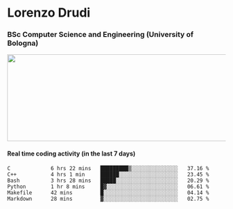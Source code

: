 # Lorenzo Drudi
### BSc Computer Science and Engineering (University of Bologna)

<img src="https://github-readme-stats-lorenzodrudi.vercel.app//api?username=LorenzoDrudi&count_private=true&show_icons=true&theme=gruvbox" height=200px width=550px>

<!---Use wakatime plugins to track the coding time--->
#### Real time coding activity (in the last 7 days)
<!--START_SECTION:waka-->

```text
C             6 hrs 22 mins   █████████▒░░░░░░░░░░░░░░░   37.16 %
C++           4 hrs 1 min     ██████░░░░░░░░░░░░░░░░░░░   23.45 %
Bash          3 hrs 28 mins   █████░░░░░░░░░░░░░░░░░░░░   20.29 %
Python        1 hr 8 mins     █▓░░░░░░░░░░░░░░░░░░░░░░░   06.61 %
Makefile      42 mins         █░░░░░░░░░░░░░░░░░░░░░░░░   04.14 %
Markdown      28 mins         ▓░░░░░░░░░░░░░░░░░░░░░░░░   02.75 %
```

<!--END_SECTION:waka-->
